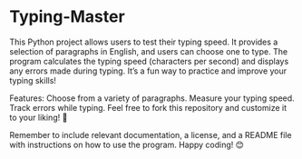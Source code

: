 # Typing-Master

This Python project allows users to test their typing speed. It provides a selection of paragraphs in English, and users can choose one to type. The program calculates the typing speed (characters per second) and displays any errors made during typing. It’s a fun way to practice and improve your typing skills!

Features:
Choose from a variety of paragraphs.
Measure your typing speed.
Track errors while typing.
Feel free to fork this repository and customize it to your liking! 🚀

Remember to include relevant documentation, a license, and a README file with instructions on how to use the program. Happy coding! 😊
